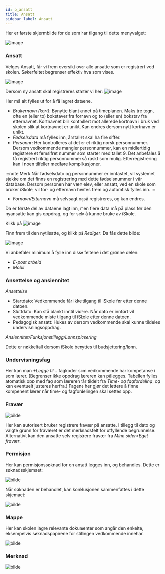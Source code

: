 ```yaml
---
id: p_ansatt
title: Ansatt
sidebar_label: Ansatt
---
```

Her er første skjermbilde for de som har tilgang til dette menyvalget:

![image](https://github.com/user-attachments/assets/0f84cf29-2db9-458a-878d-9fb48eb5289a)

### Ansatt

Velges Ansatt, får vi frem oversikt over alle ansatte som er registrert ved skolen. Søkerfeltet begrenser effektiv hva som vises.

![image](https://github.com/user-attachments/assets/222d614f-2ff1-451d-ad3b-c4b0f19b48c9)

Dersom ny ansatt skal registreres starter vi her:
![image](https://github.com/user-attachments/assets/96fca24a-8326-4373-a26e-eac0cfaac6a9)

Her må alt fylles ut for å få lagret dataene.
- _Brukernavn (kort)_: Bynytte blant annet på timeplanen. Maks tre tegn, ofte en (eller to) bokstaver fra fornavn og to (eller en) bokstav fra etternavnet. Kortnavnet blir kontrollert mot allerede kortnavn i bruk ved skolen slik at kortnavnet er unikt. Kan endres dersom nytt kortnavn er unikt.
- _Fødselsdata_ må fylles inn, årstallet skal ha fire siffer.
- _Personnr_: Her kontrolleres at det er et riktig norsk personnummer. Dersom vedkommende mangler personnummer, kan en midlertidig registrere et femsifret nummer som starter med tallet 9. Det anbefales å få registrert riktig personnummer så raskt som mulig. Etterregistrering kan i noen tilfeller medføre komplikasjoner.

:::note Merk
Når fødselsdato og personnummer er inntastet, vil systemet sjekke om det finns en registrering med dette fødselsnummer i vår database. Dersom personen har vært elev, eller ansatt, ved en skole som bruker iSkole, vil for- og etternavn hentes frem og automtisk fylles inn. 
:::
 
- _Fornavn/Etternavn_ må selvsagt også registreres, og kan endres.

Da er første del av dataene lagt inn, men flere data må på plass før den nyansatte kan gis oppdrag, og for selv å  kunne bruke av iSkole.

Klikk på ![image](https://github.com/user-attachments/assets/7dae50c6-0c7b-4133-a0f1-5251518ad852)

Finn frem til den nytilsatte, og klikk på _Rediger_. Da fås dette bilde:

![image](https://github.com/user-attachments/assets/394cfa0f-081d-4c98-8f72-d1fbcebfc272)

Vi anbefaler minimum å fylle inn disse feltene i det grønne delen:
- _E-post arbeid_
- _Mobil_

### Ansettelse og ansiennitet

_Ansettelse_
- Startdato: Vedkommende får ikke tilgang til iSkole før etter denne datoen.
- Sluttdato: Kan stå blankt inntil videre. Når dato er innført vil vedkommende miste tilgang til iSkole etter denne datoen. 
- Pedagogisk ansatt: Hukes av dersom vedkommende skal kunne tildeles undervisningsoppdrag.

_Ansiennitet/Funksjonstillegg/Lønnsplasering_

Dette er nøkkeltall dersom iSkole benyttes til budsjettering/lønn.


### Undervisningsfag

Her kan man _+Legge til..._ fagkoder som vedkommende har kompetanse i som lærer. (Begrenser ikke oppdrag læreren kan pålegges. Tabellen fylles atomatisk opp med fag som læreren får tildelt fra _Time- og fagfordeling_, og kan eventuelt justeres herfra.) Fagene her gjør det lettere å finne kompenent lærer når time- og fagfordelingen skal settes opp.

### Fravær

![bilde](https://github.com/user-attachments/assets/4e716a19-1c6f-4716-af5f-d4d4b6838682)

Her kan autorisert bruker registrere fravær på ansatte.  I tillegg til dato og valgte grunn for fraværet er det merknadsfelt for utfyllende begrunnelse. Alternativt kan den ansatte selv registrere fravær fra _Mine sider>Eget fravær_.

### Permisjon

Her kan permisjonssøknad for en ansatt legges inn, og behandles. Dette er søknadsskjemaet:

![bilde](https://github.com/user-attachments/assets/702fc3d5-94b0-401e-8a96-f49b54c00fa6)

Når søknaden er behandlet, kan konklusjonen sammenfattes i dette skjemaet:

![bilde](https://github.com/user-attachments/assets/9a64adaa-69c3-4e0f-b86a-fb82e5a38431)

### Mappe

Her kan skolen lagre relevante dokumenter som angår den enkelte, eksempelvis søknadspapirene for stillingen vedkommende innehar.

![bilde](https://github.com/user-attachments/assets/33f4dd25-8bdc-40ed-9565-7e1fa91e8055)

### Merknad

![bilde](https://github.com/user-attachments/assets/67cb4655-bdbb-412f-b3f0-ee176d43cf72)








